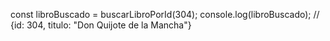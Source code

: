 

  
  const libroBuscado = buscarLibroPorId(304);
console.log(libroBuscado); // {id: 304, titulo: "Don Quijote de la Mancha"}